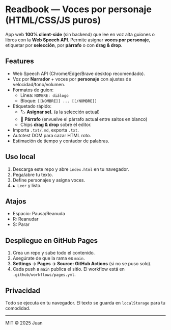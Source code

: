 # Readbook — Voces por personaje (HTML/CSS/JS puros)

App web **100% client-side** (sin backend) que lee en voz alta guiones o libros con la **Web Speech API**. Permite asignar **voces por personaje**, etiquetar por **selección**, por **párrafo** o con **drag & drop**.

## Features
- Web Speech API (Chrome/Edge/Brave desktop recomendado).
- Voz por **Narrador** + voces por **personaje** con ajustes de velocidad/tono/volumen.
- Formatos de guion:
  - Línea: `NOMBRE: diálogo`
  - Bloque: `[[NOMBRE]] ... [[/NOMBRE]]`
- Etiquetado rápido:
  - 🏷️ **Asignar sel.** (a la selección actual)
  - 🧩 **Párrafo** (envuelve el párrafo actual entre saltos en blanco)
  - Chips **drag & drop** sobre el editor.
- Importa `.txt/.md`, exporta `.txt`.
- Autotest DOM para cazar HTML roto.
- Estimación de tiempo y contador de palabras.

## Uso local
1. Descarga este repo y abre `index.html` en tu navegador.
2. Pega/abre tu texto.
3. Define personajes y asigna voces.
4. `▶️ Leer` y listo.

## Atajos
- Espacio: Pausa/Reanuda
- R: Reanudar
- S: Parar

## Despliegue en GitHub Pages
1. Crea un repo y sube todo el contenido.
2. Asegúrate de que la rama es `main`.
3. **Settings → Pages → Source: GitHub Actions** (si no se puso solo).
4. Cada push a `main` publica el sitio. El workflow está en `.github/workflows/pages.yml`.

## Privacidad
Todo se ejecuta en tu navegador. El texto se guarda en `localStorage` para tu comodidad.

---
MIT © 2025 Juan
